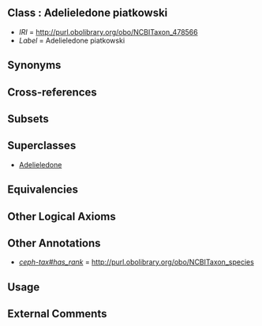 
## Class : Adelieledone piatkowski

 * *IRI* = http://purl.obolibrary.org/obo/NCBITaxon_478566
 * *Label* = Adelieledone piatkowski

## Synonyms


## Cross-references


## Subsets


## Superclasses

 * [Adelieledone](../../NCBITaxon/34/NCBITaxon_428834.md)

## Equivalencies


## Other Logical Axioms


## Other Annotations

 * *[ceph-tax#has_rank](../../ceph-tax#has/nk/ceph-tax#has_rank.md)* = http://purl.obolibrary.org/obo/NCBITaxon_species

## Usage


## External Comments

